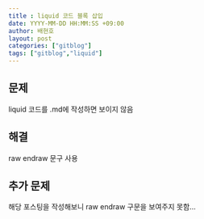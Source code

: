 ```yaml
---
title : liquid 코드 블록 삽입
date: YYYY-MM-DD HH:MM:SS +09:00
author: 배현호
layout: post
categories: ["gitblog"]
tags: ["gitblog","liquid"]
---
```


## 문제
liquid 코드를 .md에 작성하면 보이지 않음

## 해결
 raw  endraw 문구 사용


## 추가 문제
해당 포스팅을 작성해보니 raw endraw 구문을 보여주지 못함...